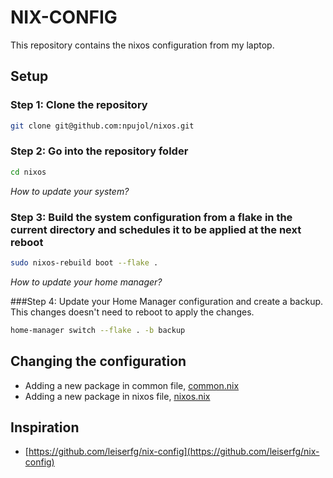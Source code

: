**NIX-CONFIG**
===============

This repository contains the nixos configuration from my laptop.

## Setup

### Step 1: Clone the repository
```bash
git clone git@github.com:npujol/nixos.git
```

### Step 2: Go into the repository folder
```bash
cd nixos
```

_How to update your system?_

### Step 3: Build the system configuration from a flake in the current directory and schedules it to be applied at the next reboot
```bash
sudo nixos-rebuild boot --flake .
```

_How to update your home manager?_

###Step 4: Update your Home Manager configuration and create a backup. This changes doesn't need to reboot to apply the changes.
```bash
home-manager switch --flake . -b backup
```

## Changing the configuration

- Adding a new package in common file, [common.nix](./home/nainai/common.nix)
- Adding a new package in nixos file, [nixos.nix](./home/nainai/nixos.nix)

## Inspiration
- [https://github.com/leiserfg/nix-config](https://github.com/leiserfg/nix-config)